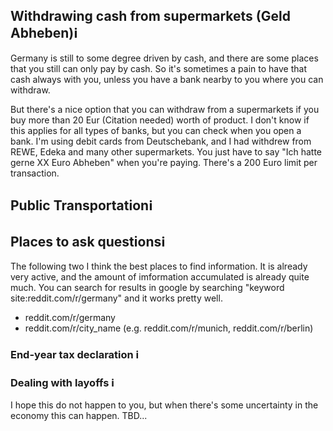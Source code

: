 ## Withdrawing cash from supermarkets (Geld Abheben)ℹ️

Germany is still to some degree driven by cash, and there are some places that you still can only pay by cash. So it's sometimes a pain to have that cash always with you, unless you have a bank nearby to you where you can withdraw. 

But there's a nice option that you can withdraw from a supermarkets if you buy more than 20 Eur (Citation needed) worth of product. I don't know if this applies for all types of banks, but you can check when you open a bank. I'm using debit cards from Deutschebank, and I had withdrew from REWE, Edeka and many other supermarkets. You just have to say "Ich hatte gerne XX Euro Abheben" when you're paying. There's a 200 Euro limit per transaction.

## Public Transportationℹ️

## Places to ask questionsℹ️

The following two I think the best places to find information. It is already very active, and the amount of imformation accumulated is already quite much. You can search for results in google by searching "keyword site:reddit.com/r/germany" and it works pretty well.

- reddit.com/r/germany
- reddit.com/r/city_name (e.g. reddit.com/r/munich, reddit.com/r/berlin)

### End-year tax declaration ℹ️

### Dealing with layoffs ℹ️
I hope this do not happen to you, but when there's some uncertainty in the economy this can happen.
TBD...
